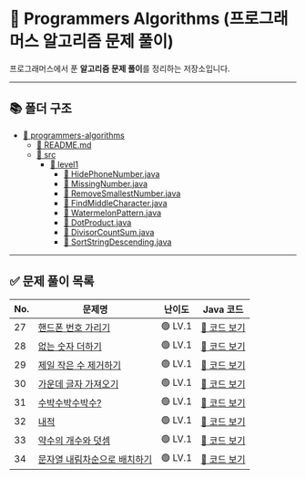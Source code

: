 # 📌 Programmers Algorithms (프로그래머스 알고리즘 문제 풀이)

프로그래머스에서 푼 **알고리즘 문제 풀이**를 정리하는 저장소입니다.

---

## 📚 폴더 구조
- [📂 programmers-algorithms](./)
    - [📄 README.md](./README.md)
    - [📂 src](./src/)
        - [📂 level1](./src/level1/)
            - [📄 HidePhoneNumber.java](./src/level1/HidePhoneNumber.java)
            - [📄 MissingNumber.java](./src/level1/MissingNumber.java)
            - [📄 RemoveSmallestNumber.java](./src/level1/RemoveSmallestNumber.java)
            - [📄 FindMiddleCharacter.java](./src/level1/FindMiddleCharacter.java)
            - [📄 WatermelonPattern.java](./src/level1/WatermelonPattern.java)
            - [📄 DotProduct.java](./src/level1/DotProduct.java)
            - [📄 DivisorCountSum.java](./src/level1/DivisorCountSum.java)
            - [📄 SortStringDescending.java](./src/level1/SortStringDescending.java)
---

## ✅ 문제 풀이 목록

| No. | 문제명                                                                                | 난이도 | Java 코드                                          |
|-----|------------------------------------------------------------------------------------|--------|--------------------------------------------------|
| 27  | [핸드폰 번호 가리기](https://school.programmers.co.kr/learn/courses/30/lessons/12948)      | 🟢 LV.1 | [🔗 코드 보기](src/level1/HidePhoneNumber.java)      |
| 28  | [없는 숫자 더하기](https://school.programmers.co.kr/learn/courses/30/lessons/86051)       | 🟢 LV.1 | [🔗 코드 보기](src/level1/MissingNumber.java)        |
| 29  | [제일 작은 수 제거하기](https://school.programmers.co.kr/learn/courses/30/lessons/12903)    | 🟢 LV.1 | [🔗 코드 보기](src/level1/RemoveSmallestNumber.java) |
| 30  | [가운데 글자 가져오기](https://school.programmers.co.kr/learn/courses/30/lessons/12903)     | 🟢 LV.1 | [🔗 코드 보기](src/level1/FindMiddleCharacter.java)  |
| 31  | [수박수박수박수?](https://school.programmers.co.kr/learn/courses/30/lessons/12922)        | 🟢 LV.1 | [🔗 코드 보기](src/level1/WatermelonPattern.java)    |
| 32  | [내적](https://school.programmers.co.kr/learn/courses/30/lessons/70128)              | 🟢 LV.1 | [🔗 코드 보기](src/level1/DotProduct.java)           |
| 33  | [약수의 개수와 덧셈](https://school.programmers.co.kr/learn/courses/30/lessons/77884)      | 🟢 LV.1 | [🔗 코드 보기](src/level1/DivisorCountSum.java)    |
| 34  | [문자열 내림차순으로 배치하기](https://school.programmers.co.kr/learn/courses/30/lessons/12917) | 🟢 LV.1 | [🔗 코드 보기](src/level1/SortStringDescending.java)  |


